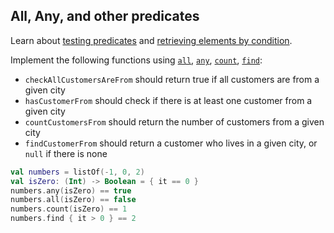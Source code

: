 ## All, Any, and other predicates

Learn about [testing predicates](https://kotlinlang.org/docs/reference/collection-filtering.html#testing-predicates)
and [retrieving elements by condition](https://kotlinlang.org/docs/reference/collection-elements.html#retrieving-by-condition).

Implement the following functions using
[`all`](https://kotlinlang.org/api/latest/jvm/stdlib/kotlin.collections/all.html),
[`any`](https://kotlinlang.org/api/latest/jvm/stdlib/kotlin.collections/any.html),
[`count`](https://kotlinlang.org/api/latest/jvm/stdlib/kotlin.collections/count.html),
[`find`](https://kotlinlang.org/api/latest/jvm/stdlib/kotlin.collections/find.html):
- `checkAllCustomersAreFrom` should return true if all customers are from a given city
- `hasCustomerFrom` should check if there is at least one customer from a given city
- `countCustomersFrom` should return the number of customers from a given city
- `findCustomerFrom` should return a customer who lives in a given city, or `null` if there is none

```kotlin
val numbers = listOf(-1, 0, 2)
val isZero: (Int) -> Boolean = { it == 0 }
numbers.any(isZero) == true
numbers.all(isZero) == false
numbers.count(isZero) == 1
numbers.find { it > 0 } == 2
```
